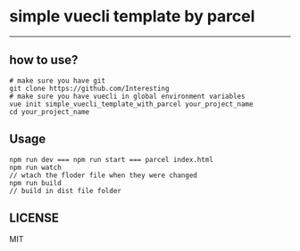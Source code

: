# simple vuecli template by parcel

---

## how to use?

```
# make sure you have git
git clone https://github.com/Interesting
# make sure you have vuecli in global environment variables
vue init simple_vuecli_template_with_parcel your_project_name
cd your_project_name
```

## Usage
```
npm run dev === npm run start === parcel index.html
npm run watch
// wtach the floder file when they were changed
npm run build
// build in dist file folder
```

## LICENSE
MIT